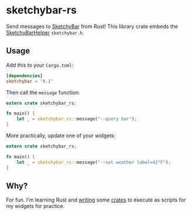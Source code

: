 # sketchybar-rs

Send messages to [SketchyBar](https://github.com/FelixKratz/SketchyBar) from Rust! This library crate embeds the [SketchyBarHelper](https://github.com/FelixKratz/SketchyBarHelper) `sketchybar.h`.

## Usage

Add this to your `Cargo.toml`:
```toml
[dependencies]
sketchybar = "0.1"
```

Then call the `message` function:

```rust
extern crate sketchybar_rs;

fn main() {
    let _ = sketchybar_rs::message("--query bar");
}
```

More practically, update one of your widgets:

```rust
extern crate sketchybar_rs;

fn main() {
    let _ = sketchybar_rs::message("--set weather label=42°F");
}
```

## Why?

For fun. I'm learning Rust and [writing](https://github.com/johnallen3d/conditions) some [crates](https://github.com/johnallen3d/mp-cli) to execute as scripts for my widgets for practice.
